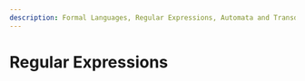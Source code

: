 ```yaml
---
description: Formal Languages, Regular Expressions, Automata and Transducers
---
```


# Regular Expressions
